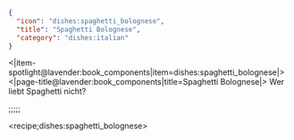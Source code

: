 ```json
{
  "icon": "dishes:spaghetti_bolognese",
  "title": "Spaghetti Bolognese",
  "category": "dishes:italian"
}
```

<|item-spotlight@lavender:book_components|item=dishes:spaghetti_bolognese|>
<|page-title@lavender:book_components|title=Spaghetti Bolognese|>
Wer liebt Spaghetti nicht?

;;;;;

<recipe;dishes:spaghetti_bolognese>

